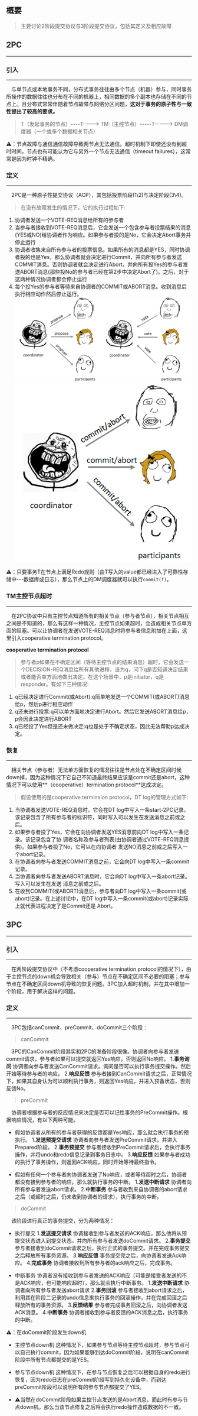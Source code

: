 ## 概要
> 主要讨论2阶段提交协议与3阶段提交协议，包括其定义及相应故障

## 2PC
------
### 引入
-----
&emsp;与单节点或本地事务不同，分布式事务往往由多个节点（机器）参与，同时事务所操作的数据往往也分布在不同的机器上，相同数据的多个副本也存储在不同的节点上。且分布式常常伴随着节点故障与网络分区问题，**这对于事务的原子性与一致性提出了较高的要求。**

> T（发起事务的节点）----T----> TM（主控节点）-----T-----> DM调度器（一个或多个数据相关节点）

⚠️：节点故障与通信通信故障导致两节点无法通信。超时机制下即使还没有到超时时间，节点也有可能认为它与另外一个节点无法通信（timeout failures），这常常是因为时钟不精确。

### 定义
------
&emsp;2PC是一种原子性提交协议（ACP），其包括投票阶段(1\2)与决定阶段(3\4)。
> 在没有故障发生的情况下，它的执行过程如下:
  1. 协调者发送一个VOTE-REQ消息给所有的参与者
  2. 当参与者接收到VOTE-REQ消息后，它会发送一个包含参与者投票结果的消息(YES或NO)给协调者作为响应。如果参与者投的是No，它会决定Abort事务并停止运行
  3. 协调者收集来自所有参与者的投票信息。如果所有的消息都是YES，同时协调者投的也是Yes，那么协调者就会决定进行Commit，并向所有参与者发送COMMIT消息。否则协调者就会决定进行Abort，并向所有投Yes的参与者发送ABORT消息(那些投No的参与者已经在第2步中决定Abort了)。之后，对于这两种情况协调者都会停止运行
  4. 每个投Yes的参与者等待来自协调者的COMMIT或ABORT消息。收到消息后执行相应动作然后停止运行。
  ![1.2.3](resources/6DE6FCEB853C7B52D6D4A0C62EBFC7A2.jpg)
  ![3.4](resources/1A4899D484A7C775835DB82E49813552.jpg)

⚠️：只要事务T在节点上满足Redo规则（由T写入的value都已经进入了可靠性存储中---数据库或日志），那么节点上的DM调度器就可以执行```commit(T)```。

### TM主控节点超时
------
&emsp;在2PC协议中只有主控节点知道所有的相关节点（参与者节点），相关节点相互之间是不知道的，那么有这样一种情况，主控节点如果超时，会造成相关节点单方面的阻塞。可以让协调者在发送VOTE-REQ消息时将参与者信息附加在上面，这里引入cooperative termination protocol。

**cooperative termination protocol**
> 参与者p如果在不确定区间（等待主控节点的结果消息）超时，它会发送一 个DECISION-REQ消息给所有其他进程，设为q，问下q是否知道决定结果或者能否单方面地做出决定。在这个场景中，p是initiator，q是responder。有如下三种情况:
 1. q已经决定进行Commit(或Abort):q简单地发送一个COMMIT(或ABORT)消息给p，然后p进行相应动作
 2. q还未进行投票:q可以单方面地决定进行Abort。然后它发送ABORT消息给p，p会因此决定进行ABORT
 3. q已经投了Yes但是还未做决定:q也是处于不确定状态，因此无法帮助p达成决定。

### 恢复
------
&emsp;相关节点（参与者）无法单方面恢复的情况往往是节点处在不确定区间时候down掉，因为这种情况下它自己不知道最终结果应该是commit还是abort，这种情况下可以使用**（cooperative）termination protocol**达成决定。

> 假设使用的是cooperative terminaion protocol，DT log的管理方式如下: 
  1. 当协调者发送VOTE-REQ消息时，它会在DT log中写入一条start-2PC记录。该记录包含了所有参与者的标识符，同时写入可以发生在发送消息之前或之后。
  2. 如果参与者投了Yes，它会在向协调者发送YES消息前向DT log中写入一条记录。该记录包含了协 调者名称及参与者列表(由协调者通过VOTE-REQ消息提供)。如果参与者投了No，它可以在向协调者 发送NO消息之前或之后写入一个abort记录。
  3. 在协调者向参与者发送COMMIT消息之前，它会向DT log中写入一条commit记录。
  4. 当协调者向参与者发送ABORT消息时，它会向DT log中写入一条abort记录。写入可以发生在发送 消息之前或之后。
  5. 在收到COMMIT(或ABORT)消息后，参与者向DT log中写入一条commit(或abort)记录。在上述讨论中，在DT log中写入一条commit(或abort)记录实际上就代表进程决定了是Commit还是 Abort。


## 3PC
------
### 引入
------
&emsp;在两阶段提交协议中（不考虑cooperative termination protocol的情况下），由于主控节点的down机会导致相关（参与）节点在不确定区间不必要的阻塞；参与节点在不确定区间down机导致的恢复问题。3PC加入超时机制，并在其中增加一个阶段，用于解决这样的问题。

### 定义
-------
&emsp;3PC包括canCommit、preCommit、doCommit三个阶段：
> canCommit

&emsp;3PC的CanCommit阶段其实和2PC的准备阶段很像。协调者向参与者发送commit请求，参与者如果可以提交就返回Yes响应，否则返回No响应。
  1.**事务询问** 协调者向参与者发送CanCommit请求。询问是否可以执行事务提交操作。然后开始等待参与者的响应。
  2.**响应反馈** 参与者接到CanCommit请求之后，正常情况下，如果其自身认为可以顺利执行事务，则返回Yes响应，并进入预备状态，否则反馈No。

> preCommit

&emsp;协调者根据参与者的反应情况来决定是否可以记性事务的PreCommit操作。根据响应情况，有以下两种可能。
  * 假如协调者从所有的参与者获得的反馈都是Yes响应，那么就会执行事务的预执行。
  1.**发送预提交请求** 协调者向参与者发送PreCommit请求，并进入Prepared阶段。
  2.**事务预提交** 参与者接收到PreCommit请求后，会执行事务操作，并将undo和redo信息记录到事务日志中。
  3.**响应反馈** 如果参与者成功的执行了事务操作，则返回ACK响应，同时开始等待最终指令。

  * 假如有任何一个参与者向协调者发送了No响应，或者等待超时之后，协调者都没有接到参与者的响应，那么就执行事务的中断。
  1.**发送中断请求** 协调者向所有参与者发送abort请求。
  2.**中断事务** 参与者收到来自协调者的abort请求之后（或超时之后，仍未收到协调者的请求），执行事务的中断。

> doCommit

&emsp;该阶段进行真正的事务提交，分为两种情况：
* 执行提交
  1.**发送提交请求** 协调接收到参与者发送的ACK响应，那么他将从预提交状态进入到提交状态。并向所有参与者发送doCommit请求。
  2.**事务提交** 参与者接收到doCommit请求之后，执行正式的事务提交。并在完成事务提交之后释放所有事务资源。
  3.**响应反馈** 事务提交完之后，向协调者发送Ack响应。
  4.**完成事务** 协调者接收到所有参与者的ack响应之后，完成事务。

* 中断事务
  协调者没有接收到参与者发送的ACK响应（可能是接受者发送的不是ACK响应，也可能响应超时），那么就会执行中断事务。
  1.**发送中断请求** 协调者向所有参与者发送abort请求
  2.**事务回滚** 参与者接收到abort请求之后，利用其在阶段二记录的undo信息来执行事务的回滚操作，并在完成回滚之后释放所有的事务资源。
  3.**反馈结果** 参与者完成事务回滚之后，向协调者发送ACK消息。
  4.**中断事务** 协调者接收到参与者反馈的ACK消息之后，执行事务的中断。

⚠️：在doCommit阶段发生down机

* 主控节点down机
  这种情况下，如果参与节点等待主控节点超时，参与节点可以自己执行commit，因为如果能够到达doCommit阶段，说明在canCommit阶段中所有节点都提交的是YES。

* 参与节点down机
  这种情况下，在参与节点恢复之后可以根据自身的redo进行恢复，因为redo日志在preCommit阶段写到持久化设备中，而到达preCommit阶段可以说明所有的参与节点都提交了YES。

* ⚠️当然在doCommit阶段如果主控节点发送的是Abort消息，而此时有参与节点down机，那么当该节点修复之后将会执行redo操作造成数据的不一致。

